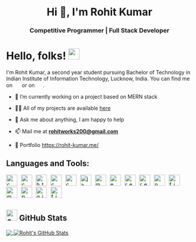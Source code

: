 <h1 align="center">Hi 👋, I'm Rohit Kumar</h1>
<h3 align="center">Competitive Programmer | Full Stack Developer</h3>

# Hello, folks! <img src="https://raw.githubusercontent.com/MartinHeinz/MartinHeinz/master/wave.gif" width="30px">

I'm Rohit Kumar, a second year student pursuing Bachelor of Technology in Indian Institute of Information Technology, Lucknow, India. You can find me on <a href="www.linkedin.com/in/RohitKumar-200"><img src="https://rohitkumar-200.github.io/Images/github-profile/linkedin.svg" height="15px" style="; margin-left: 3px" /></a> or on <a href="https://twitter.com/RohitKumar_200"><img src="https://rohitkumar-200.github.io/Images/github-profile/twitter.svg" height="15px" style="; margin-left: 3px" /></a>.

- 🔭 I’m currently working on a project based on MERN stack

- 👨‍💻 All of my projects are available [here](https://github.com/RohitKumar-200?tab=repositories)

- 💬 Ask me about anything, I am happy to help

- 📫 Mail me at **rohitworks200@gmail.com**

- 🔗 Portfolio https://rohit-kumar.me/

## Languages and Tools:
<p align="left" style="letter-spacing: 6px">
<img src="https://rohitkumar-200.github.io/Images/github-profile/c.svg" alt="c" width="30" height="30"/>
<img src="https://rohitkumar-200.github.io/Images/github-profile/cpp.svg" alt="cpp" width="30" height="30"/>
<img src="https://rohitkumar-200.github.io/Images/github-profile/html.svg" alt="html" width="30" height="30"/>
<img src="https://rohitkumar-200.github.io/Images/github-profile/css.svg" alt="css" width="30" height="30"/>
<img src="https://rohitkumar-200.github.io/Images/github-profile/sass.svg" alt="css" width="30" height="30"/>
<img src="https://rohitkumar-200.github.io/Images/github-profile/javascript.svg" alt="javascript" width="30" height="30"/>
<img src="https://rohitkumar-200.github.io/Images/github-profile/mongodb.svg" alt="mongoDB" width="30" height="30"/>
<img src="https://rohitkumar-200.github.io/Images/github-profile/express.svg" alt="express" width="30" height="30"/>
<img src="https://rohitkumar-200.github.io/Images/github-profile/reactjs.svg" alt="react-js" width="30" height="30"/>
<img src="https://rohitkumar-200.github.io/Images/github-profile/reactnative.svg" alt="react-native" width="30" height="30"/>
<img src="https://rohitkumar-200.github.io/Images/github-profile/nodejs.svg" alt="node-js" width="30" height="30"/>
<img src="https://rohitkumar-200.github.io/Images/github-profile/firebase.svg" alt="firebase" width="30" height="30"/>
<img src="https://rohitkumar-200.github.io/Images/github-profile/mysql.svg" alt="mysql" width="30" height="30"/>
<img src="https://rohitkumar-200.github.io/Images/github-profile/postman.svg" alt="postman" width="30" height="30"/>
<img src="https://rohitkumar-200.github.io/Images/github-profile/git.svg" alt="git" width="30" height="30"/>
<img src="https://rohitkumar-200.github.io/Images/github-profile/figma.svg" alt="figma" width="30" height="30"/>
</p>

## <img src="https://rohitkumar-200.github.io/Images/github-profile/stats.svg" alt="c" width="30" height="30"/> GitHub Stats

<a href="https://github.com/RohitKumar-200/RohitKumar-200">
  <img align="center" src="https://github-readme-stats.vercel.app/api/top-langs/?username=RohitKumar-200&hide=java,tex,Objective-c&title_color=ffffff&text_color=c9cacc&icon_color=2bbc8a&bg_color=1d1f21&langs_count=3" />
</a>
<a href="https://github.com/RohitKumar-200/RohitKumar-200">
  <img align="center" src="https://github-readme-stats.vercel.app/api?username=RohitKumar-200&show_icons=true&line_height=27&count_private=true&title_color=ffffff&text_color=c9cacc&icon_color=2bbc8a&bg_color=1d1f21" alt="Rohit's GitHub Stats" />
</a>

